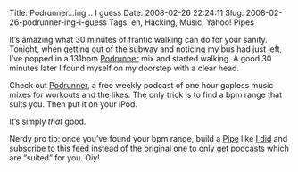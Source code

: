 Title: Podrunner...ing... I guess
Date: 2008-02-26 22:24:11
Slug: 2008-02-26-podrunner-ing-i-guess
Tags: en, Hacking, Music, Yahoo! Pipes


It’s amazing what 30 minutes of frantic walking can do for your sanity.
Tonight, when getting out of the subway and noticing my bus had just left,
I’ve popped in a 131bpm [Podrunner][1] mix and started walking. A good 30
minutes later I found myself on my doorstep with a clear head.

Check out [Podrunner][1], a free weekly podcast of one hour gapless music
mixes for workouts and the likes. The only trick is to find a bpm range that
suits you. Then put it on your iPod.

It’s simply _that_ good.

Nerdy pro tip: once you’ve found your bpm range, build a [Pipe][2] like [I
did][3] and subscribe to this feed instead of the [original one][4] to only
get podcasts which are “suited” for you. Oiy!

   [1]: http://djsteveboy.com/podrunner.html
   [2]: http://pipes.yahoo.com/
   [3]: http://pipes.yahoo.com/czottmann/podrunner_130139
   [4]: http://www.djsteveboy.com/audio/podrunner.xml
